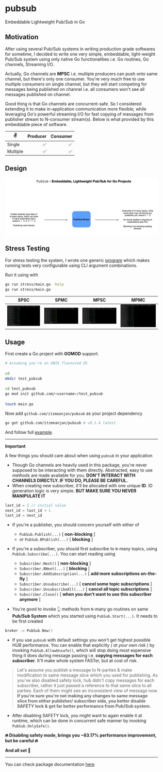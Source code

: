# pubsub
Embeddable Lightweight Pub/Sub in Go

## Motivation

After using several Pub/Sub systems in writing production grade softwares for sometime, I decided to write one very simple, embeddable, light-weight Pub/Sub system using only native Go functionalities i.e. Go routines, Go channels, Streaming I/O.

Actually, Go channels are **MPSC** i.e. multiple producers can push onto same channel, but there's only one consumer. You're very much free to use multiple consumers on single channel, but they will start competing for messages being published on channel i.e. all consumers won't see all messages published on channel.

Good thing is that Go channels are concurrent-safe. So I considered extending it to make in-application communication more flexible, while leveraging Go's powerful streaming I/O for fast copying of messages from publisher stream to N-consumer stream(s). Below is what provided by this embeddable piece of software.

✌️ | Producer | Consumer
--- | --: | --:
Single | ✅ | ✅
Multiple | ✅ | ✅

## Design

![architecture](./sc/architecture.jpg)

## Stress Testing

For stress testing the system, I wrote one generic [program](./stress) which makes running tests very configurable using CLI argument combinations.

Run it using with

```bash
go run stress/main.go -help
go run stress/main.go
```

SPSC | SPMC | MPSC | MPMC
--- | --- | --- | ---
![spsc](./sc/spsc.png) | ![spmc](./sc/spmc.png) | ![mpsc](./sc/mpsc.png) | ![mpmc](./sc/mpmc.png)

## Usage

First create a Go project with **GOMOD** support.

```bash
# Assuming you're on UNIX flavoured OS

cd
mkdir test_pubsub

cd test_pubsub
go mod init github.com/<username>/test_pubsub

touch main.go
```

Now add `github.com/itzmeanjan/pubsub` as your project dependency

```bash
go get github.com/itzmeanjan/pubsub # v0.1.4 latest
```

And follow full [example](./example/main.go).

---

**Important**

A few things you should care about when using `pubsub` in your application

- Though Go channels are heavily used in this package, you're never supposed to be interacting with them directly. Abstracted, easy to use methods are made available for you. **DON'T INTERACT WITH CHANNELS DIRECTLY. IF YOU DO, PLEASE BE CAREFUL.**
- When creating new subscriber, it'll be allocated with one unique **ID**. ID generation logic is very simple. **BUT MAKE SURE YOU NEVER MANIPULATE IT**

```js
last_id = 1 // initial value
next_id = last_id + 1
last_id = next_id
```

- If you're a publisher, you should concern yourself with either of
    - `PubSub.Publish(...)` [ **non-blocking** ]
    - or `PubSub.BPublish(...)` [ **blocking** ]
- If you're a subscriber, you should first subscribe to `N`-many topics, using `PubSub.Subscribe(...)`. You can start reading using
    - `Subscriber.Next()` [ **non-blocking** ]
    - `Subscriber.BNext(...)` [ **blocking** ]
    - `Subscriber.AddSubscription(...)` [ **add more subscriptions on-the-fly** ]
    - `Subscriber.Unsubscribe(...)` [ **cancel some topic subscriptions** ]
    - `Subscriber.UnsubscribeAll(...)` [ **cancel all topic subscriptions** ]
    - `Subscriber.Close()` [ **when you don't want to use this subscriber anymore** ]

- You're good to invoke 👆 methods from `N`-many go routines on same **Pub/Sub System** which you started using `PubSub.Start(...)`. It needs to be first created

```go
broker := PubSub.New()
```

- If you use `pubsub` with default settings you won't get highest possible HUB performance. You can enable that explicitly _( at your own risk )_ by invoking `PubSub.AllowUnsafe()`, which will stop doing most expensive thing it does during message passing i.e. **copying messages for each subscriber**. It'll make whole system FASTer, but at cost of risk.
    
> Let's assume you publish a message to N-parties & make modification to same message slice which you used for publishing. As you've also disabled safety lock, hub didn't copy messages for each subscriber, rather it just passed a reference to that same slice to all parties. Each of them might see an inconsistent view of message now. **If you're sure you're not making any changes to same message slice from either publisher/ subscriber side, you better disable SAFETY lock & get far better performance from Pub/Sub system.**

- After disabling SAFETY lock, you might want to again enable it at runtime, which can be done in concurrent safe manner by invoking `PubSub.OnlySafe()`.

**🔥 Disabling safety mode, brings you ~63.17% performance improvement, but be careful 🔥**

**And all set 🚀**

---

You can check package documentation [here](https://pkg.go.dev/github.com/itzmeanjan/pubsub)
